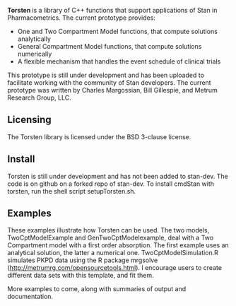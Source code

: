 <b> Torsten </b> is a library of C++ functions that support applications of Stan in Pharmacometrics. The current prototype provides:
* One and Two Compartment Model functions, that compute solutions analytically
* General Compartment Model functions, that compute solutions numerically
* A flexible mechanism that handles the event schedule of clinical trials

This prototype is still under development and has been uploaded to facilitate working with the community of Stan developers. The current prototype was written by Charles Margossian, Bill Gillespie, and Metrum Research Group, LLC.

Licensing
---------
The Torsten library is licensed under the BSD 3-clause license. 

Install
-------
Torsten is still under development and has not been added to stan-dev. The code is on github on a forked repo of stan-dev. To install cmdStan with torsten, run the shell script setupTorsten.sh.

Examples
---------
These examples illustrate how Torsten can be used. The two models, TwoCptModelExample and GenTwoCptModelexample, deal with a Two Compartment model with a first order absorption. The first example uses an analytical solution, the latter a numerical one. TwoCptModelSimulation.R simulates PKPD data using the R package mrgsolve (http://metrumrg.com/opensourcetools.html). I encourage users to create different data sets with this template, and fit them. 

More examples to come, along with summaries of output and documentation.  
